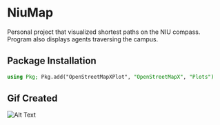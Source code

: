 # NiuMap

Personal project that visualized shortest paths on the NIU compass. Program also displays agents traversing the campus. 

## Package Installation
```julia
using Pkg; Pkg.add("OpenStreetMapXPlot", "OpenStreetMapX", "Plots")
```

## Gif Created
![Alt Text](https://media.giphy.com/media/vFKqnCdLPNOKc/giphy.gif)